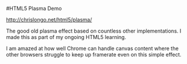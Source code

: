 #HTML5 Plasma Demo

http://chrislongo.net/html5/plasma/

The good old plasma effect based on countless other implementations.  I made
this as part of my ongoing HTML5 learning.  

I am amazed at how well Chrome
can handle canvas content where the other browsers struggle to keep up
framerate even on this simple effect.